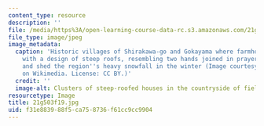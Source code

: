 ```yaml
---
content_type: resource
description: ''
file: /media/https%3A/open-learning-course-data-rc.s3.amazonaws.com/21g-503-japanese-iii-fall-2019/f31e883988f5ca758736f61cc9cc9904_21g503f19.jpg
file_type: image/jpeg
image_metadata:
  caption: 'Historic villages of Shirakawa-go and Gokayama where farmhouses were built
    with a design of steep roofs, resembling two hands joined in prayer, to withstand
    and shed the region''s heavy snowfall in the winter (Image courtesy of [663highland](https://commons.wikimedia.org/wiki/File:Ogi_Shirakawa-g%C5%8D,_Gifu,_Japan.jpg)
    on Wikimedia. License: CC BY.)'
  credit: ''
  image-alt: Clusters of steep-roofed houses in the countryside of fields
resourcetype: Image
title: 21g503f19.jpg
uid: f31e8839-88f5-ca75-8736-f61cc9cc9904
---
```

